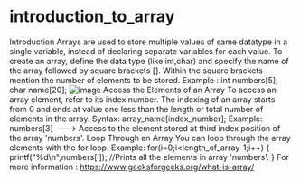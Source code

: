 # introduction_to_array

Introduction
Arrays are used to store multiple values of same datatype in a single variable, instead of declaring separate variables for each value.
To create an array, define the data type (like int,char) and specify the name of the array followed by square brackets []. Within the square brackets mention the number of elements to be stored.
Example :
int numbers[5];
char name[20];
![image](https://user-images.githubusercontent.com/126075191/234506997-9fb73fb1-77f2-48f2-b9c2-a4ba77e226b4.png)
Access the Elements of an Array
To access an array element, refer to its index number.
The indexing of an array starts from 0 and ends at value one less than the length or total number of elements in the array.
Syntax: array_name[index_number];
Example: numbers[3] ---> Access to the element stored at third index position of the array 'numbers'.
Loop Through an Array
You can loop through the array elements with the for loop.
Example:
for(i=0;i<length_of_array-1;i++)
{
printf("%d\n",numbers[i]); //Prints all the elements in array 'numbers'.
}
For more information :
https://www.geeksforgeeks.org/what-is-array/
